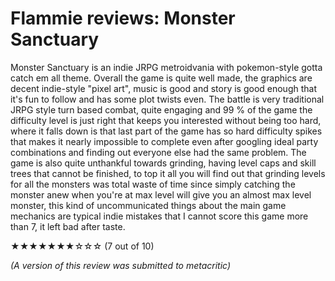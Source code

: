 # Flammie reviews: Monster Sanctuary

Monster Sanctuary is an indie JRPG metroidvania with pokemon-style gotta catch
em all theme. Overall the game is quite well made, the graphics are decent
indie-style "pixel art", music is good and story is good enough that it's fun to
follow and has some plot twists even. The battle is very traditional JRPG style
turn based combat, quite engaging and 99 % of the game the difficulty level is
just right that keeps you interested without being too hard, where it falls down
is that last part of the game has so hard difficulty spikes that makes it nearly
impossible to complete even after googling ideal party combinations and finding
out everyone else had the same problem. The game is also quite unthankful
towards grinding, having level caps and skill trees that cannot be finished, to
top it all you will find out that grinding levels for all the monsters was total
waste of time since simply catching the monster anew when you're at max level
will give you an almost max level monster, this kind of uncommunicated things
about the main game mechanics are typical indie mistakes that I cannot score
this game more than 7, it left bad after taste.

★★★★★★★☆☆☆ (7 out of 10)

*(A version of this review was submitted to metacritic)*

